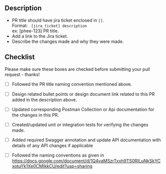 ## Description

* PR title should have jira ticket enclosed in `[]`.<br>
Format: ``` [jira_ticket] description```<br>
ex: [phee-123] PR title.
* Add a link to the Jira ticket.
* Describe the changes made and why they were made.

## Checklist

Please make sure these boxes are checked before submitting your pull request - thanks!
- [ ] Followed the PR title naming convention mentioned above.

- [ ] Design related bullet points or design document link related to this PR added in the description above.

- [ ] Updated corresponding Postman Collection or Api documentation for the changes in this PR.

- [ ] Created/updated unit or integration tests for verifying the changes made.

- [ ] Added required Swagger annotation and update API documentation with details of any API changes if applicable

- [ ] Followed the naming conventions as given in https://docs.google.com/document/d/1Q4vaMSzrTxxh9TS0RILuNkSkYCxotuYk1Xe0CMIkkCU/edit?usp=sharing
